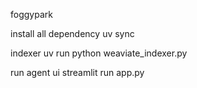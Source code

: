 foggypark

install all dependency 
uv sync

indexer 
uv run python weaviate_indexer.py 

run agent ui
streamlit run app.py